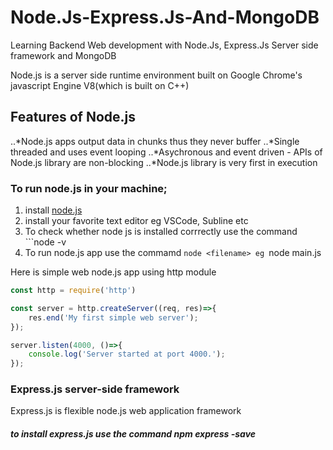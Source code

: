 # Node.Js-Express.Js-And-MongoDB
Learning Backend Web development with Node.Js, Express.Js Server side framework and MongoDB

Node.js is a server side runtime environment built on Google Chrome's javascript Engine V8(which is built on C++)
## Features of Node.js
..*Node.js apps output data in chunks thus they never buffer
..*Single threaded and uses event looping
..*Asychronous and event driven - APIs of Node.js library are non-blocking
..*Node.js library is very first in execution

### To run node.js in your machine;
1. install [node.js](https://nodejs.org/en/)
2. install your favorite text editor eg VSCode, Subline etc
3. To check whether node js is installed corrrectly use the command ```node -v
4. To run node.js app use the commamd ```node <filename>
eg ```node main.js

Here is simple web node.js app using http module
```javascript
const http = require('http')

const server = http.createServer((req, res)=>{
	res.end('My first simple web server');
});

server.listen(4000, ()=>{
	console.log('Server started at port 4000.');
});
```
### Express.js server-side framework
Express.js is flexible node.js web application framework
##### to install express.js use the command npm express -save
